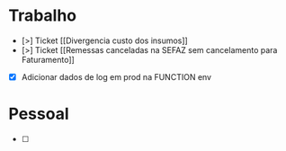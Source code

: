 
# Trabalho

- [>] Ticket [[Divergencia custo dos insumos]]
- [>] Ticket [[Remessas canceladas na SEFAZ sem cancelamento para Faturamento]]
- [x] Adicionar dados de log em prod na FUNCTION env

# Pessoal

- [ ] 
